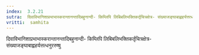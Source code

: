 ```yaml
---
index:  3.2.21
sutra:  दिवाविभानिशाप्रभाभास्करान्तानन्तादिबहुनान्दी- किम्लिपि लिबिबलिभक्तिकर्तृचित्रक्षेत्र- संख्याजङ्घाबाह्वहर्यत्तत्धनुररुष्षु
vritti:  samhita 
---
```


दिवाविभानिशाप्रभाभास्करान्तानन्तादिबहुनान्दी- किम्लिपि लिबिबलिभक्तिकर्तृचित्रक्षेत्र- संख्याजङ्घाबाह्वहर्यत्तत्धनुररुष्षु

